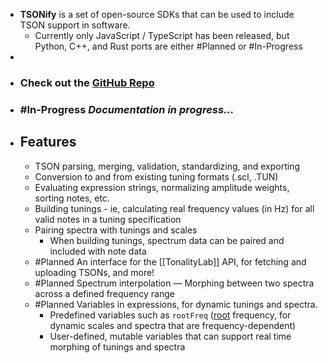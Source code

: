 - **TSONify** is a set of open-source SDKs that can be used to include TSON support in software.
	- Currently only JavaScript / TypeScript has been released, but Python, C++, and Rust ports are either #Planned or #In-Progress
-
- ### Check out the [GitHub Repo](https://github.com/spectral-discord/TSON)
- ### #In-Progress *Documentation in progress...*
- ## Features
	- TSON parsing, merging, validation, standardizing, and exporting
	- Conversion to and from existing tuning formats (.scl, .TUN)
	- Evaluating expression strings, normalizing amplitude weights, sorting notes, etc.
	- Building tunings - ie, calculating real frequency values (in Hz) for all valid notes in a tuning specification
	- Pairing spectra with tunings and scales
		- When building tunings, spectrum data can be paired and included with note data
	- #Planned An interface for the [[TonalityLab]] API, for fetching and uploading TSONs, and more!
	- #Planned Spectrum interpolation — Morphing between two spectra across a defined frequency range
	- #Planned Variables in expressions, for dynamic tunings and spectra.
		- Predefined variables such as `rootFreq` ([root](((62919617-9d52-416c-be4f-c72edbbbda0f))) frequency, for dynamic scales and spectra that are frequency-dependent)
		- User-defined, mutable variables that can support real time morphing of tunings and spectra